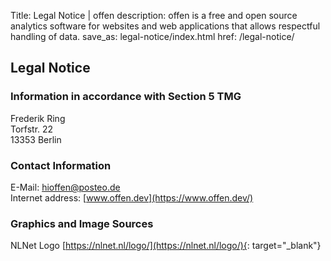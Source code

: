 Title: Legal Notice | offen
description: offen is a free and open source analytics software for websites and web applications that allows respectful handling of data.
save_as: legal-notice/index.html
href: /legal-notice/

## Legal Notice

### Information in accordance with Section 5 TMG
Frederik Ring  
Torfstr. 22  
13353 Berlin

### Contact Information
E-Mail: [hioffen@posteo.de](mailto:hioffen@posteo.de)  
Internet address: [www.offen.dev](https://www.offen.dev/)

### Graphics and Image Sources
NLNet Logo [https://nlnet.nl/logo/](https://nlnet.nl/logo/){: target="_blank"}
